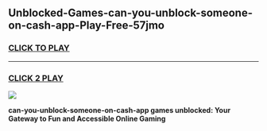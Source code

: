 
## Unblocked-Games-can-you-unblock-someone-on-cash-app-Play-Free-57jmo
<h3>
<a href="https://premium76.site?title=can-you-unblock-someone-on-cash-app&ref=10A">CLICK TO PLAY</a></h3>
<hr>

<h3>
<a href="https://premium76.site?title=can-you-unblock-someone-on-cash-app&ref=10A">CLICK 2 PLAY</a>
  
</h3>

<a href="https://premium76.site?title=can-you-unblock-someone-on-cash-app&ref=10A"><img src="https://clearcache.store/games.png"></a>


**can-you-unblock-someone-on-cash-app games unblocked: Your Gateway to Fun and Accessible Online Gaming**
